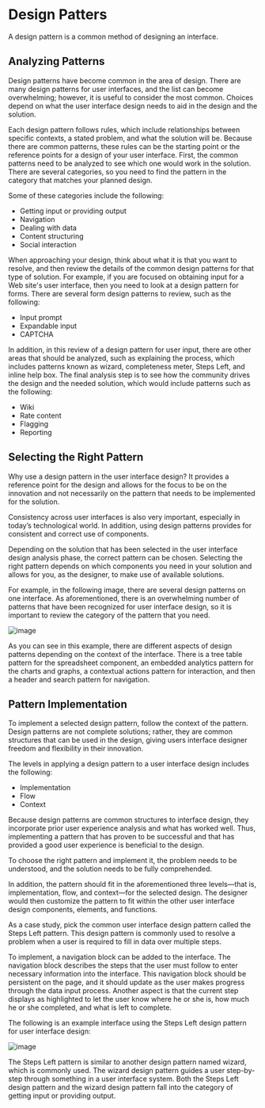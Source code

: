 # Design Patters

A design pattern is a common method of designing an interface. 

## Analyzing Patterns

Design patterns have become common in the area of design. There are many design patterns for user interfaces, and the list can become overwhelming; however, it is useful to consider the most common. Choices depend on what the user interface design needs to aid in the design and the solution.

Each design pattern follows rules, which include relationships between specific contexts, a stated problem, and what the solution will be. Because there are common patterns, these rules can be the starting point or the reference points for a design of your user interface. First, the common patterns need to be analyzed to see which one would work in the solution. There are several categories, so you need to find the pattern in the category that matches your planned design.

Some of these categories include the following:

- Getting input or providing output
- Navigation
- Dealing with data
- Content structuring
- Social interaction

When approaching your design, think about what it is that you want to resolve, and then review the details of the common design patterns for that type of solution. For example, if you are focused on obtaining input for a Web site's user interface, then you need to look at a design pattern for forms. There are several form design patterns to review, such as the following:

- Input prompt
- Expandable input
- CAPTCHA

In addition, in this review of a design pattern for user input, there are other areas that should be analyzed, such as explaining the process, which includes patterns known as wizard, completeness meter, Steps Left, and inline help box. The final analysis step is to see how the community drives the design and the needed solution, which would include patterns such as the following:

- Wiki
- Rate content
- Flagging
- Reporting

## Selecting the Right Pattern

Why use a design pattern in the user interface design? It provides a reference point for the design and allows for the focus to be on the innovation and not necessarily on the pattern that needs to be implemented for the solution.

Consistency across user interfaces is also very important, especially in today’s technological world. In addition, using design patterns provides for consistent and correct use of components.

Depending on the solution that has been selected in the user interface design analysis phase, the correct pattern can be chosen. Selecting the right pattern depends on which components you need in your solution and allows for you, as the designer, to make use of available solutions.

For example, in the following image, there are several design patterns on one interface. As aforementioned, there is an overwhelming number of patterns that have been recognized for user interface design, so it is important to review the category of the pattern that you need.

![image](https://user-images.githubusercontent.com/73081144/183809827-949ae7ea-01aa-4e91-8e03-393430f4b42b.png)

As you can see in this example, there are different aspects of design patterns depending on the context of the interface. There is a tree table pattern for the spreadsheet component, an embedded analytics pattern for the charts and graphs, a contextual actions pattern for interaction, and then a header and search pattern for navigation.

## Pattern Implementation

To implement a selected design pattern, follow the context of the pattern. Design patterns are not complete solutions; rather, they are common structures that can be used in the design, giving users interface designer freedom and flexibility in their innovation.

The levels in applying a design pattern to a user interface design includes the following:

- Implementation
- Flow
- Context

Because design patterns are common structures to interface design, they incorporate prior user experience analysis and what has worked well. Thus, implementing a pattern that has proven to be successful and that has provided a good user experience is beneficial to the design.

To choose the right pattern and implement it, the problem needs to be understood, and the solution needs to be fully comprehended.

In addition, the pattern should fit in the aforementioned three levels—that is, implementation, flow, and context—for the selected design. The designer would then customize the pattern to fit within the other user interface design components, elements, and functions.

As a case study, pick the common user interface design pattern called the Steps Left pattern. This design pattern is commonly used to resolve a problem when a user is required to fill in data over multiple steps.

To implement, a navigation block can be added to the interface. The navigation block describes the steps that the user must follow to enter necessary information into the interface. This navigation block should be persistent on the page, and it should update as the user makes progress through the data input process. Another aspect is that the current step displays as highlighted to let the user know where he or she is, how much he or she completed, and what is left to complete.

The following is an example interface using the Steps Left design pattern for user interface design:

![image](https://user-images.githubusercontent.com/73081144/183809861-ae4b9c81-e176-415f-a112-fc261b3be13a.png)

The Steps Left pattern is similar to another design pattern named wizard, which is commonly used. The wizard design pattern guides a user step-by-step through something in a user interface system. Both the Steps Left design pattern and the wizard design pattern fall into the category of getting input or providing output.
